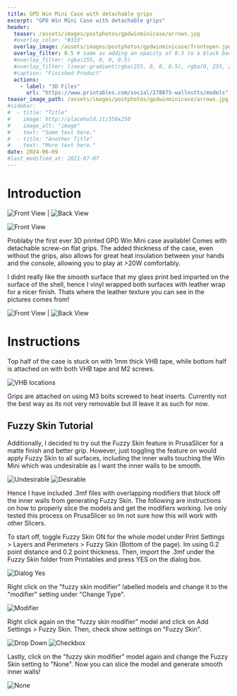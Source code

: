 ```yaml
---
title: GPD Win Mini Case with detachable grips
excerpt: "GPD Win Mini Case with detachable grips"
header:
  teaser: /assets/images/postphotos/gpdwinminicase/arrows.jpg
  #overlay_color: "#333"
  overlay_image: /assets/images/postphotos/gpdwinminicase/frontopen.jpg
  overlay_filter: 0.5 # same as adding an opacity of 0.5 to a black background
  #overlay_filter: rgba(255, 0, 0, 0.5)
  #overlay_filter: linear-gradient(rgba(255, 0, 0, 0.5), rgba(0, 255, 255, 0.5))
  #caption: "Finished Product"
  actions:
    - label: "3D Files"
      url: "https://www.printables.com/social/278875-wallnutts/models"
teaser_image_path: /assets/images/postphotos/gpdwinminicase/arrows.jpg #use .jpg files
#sidebar:
#  - title: "Title"
#    image: http://placehold.it/350x250
#    image_alt: "image"
#    text: "Some text here."
#  - title: "Another Title"
#    text: "More text here."
date: 2024-06-09
#last_modified_at: 2021-07-07
---
```

# Introduction

![](/assets/images/postphotos/gpdwinminicase/grips.jpg "Front View") | ![](/assets/images/postphotos/gpdwinminicase/gripsback.jpg "Back View")

![](/assets/images/postphotos/gpdwinminicase/frontopen.jpg "Front View")

Problaby the first ever 3D printed GPD Win Mini case available! Comes with detachable screw-on flat grips. The added thickness of the case, even without the grips, also allows for great heat insulation between your hands and the console, allowing you to play at >20W comfortably. 

I didnt really like the smooth surface that my glass print bed imparted on the surface of the shell, hence I vinyl wrapped both surfaces with leather wrap for a nicer finish. Thats where the leather texture you can see in the pictures comes from!

![](/assets/images/postphotos/gpdwinminicase/frontclosed.jpg "Front View") | ![](/assets/images/postphotos/gpdwinminicase/back2.jpg "Back View")

# Instructions

Top half of the case is stuck on with 1mm thick VHB tape, while bottom half is attached on with both VHB tape and M2 screws.

![](/assets/images/postphotos/gpdwinminicase/VHB.jpg "VHB locations")

Grips are attached on using M3 bolts screwed to heat inserts. Currently not the best way as its not very removable but ill leave it as such for now.

## Fuzzy Skin Tutorial

Additionally, I decided to try out the Fuzzy Skin feature in PrusaSlicer for a matte finish and better grip. However, just toggling the feature on would apply Fuzzy Skin to all surfaces, including the inner walls touching the Win Mini which was undesirable as I want the inner walls to be smooth.

![](/assets/images/postphotos/gpdwinminicase/fuzzyskin1.png "Undesirable")
![](/assets/images/postphotos/gpdwinminicase/fuzzyskin0.png "Desirable")

Hence I have included .3mf files with overlapping modifiers that block off the inner walls from generating Fuzzy Skin. The following are instructions on how to properly slice the models and get the modifiers working. Ive only tested this process on PrusaSlicer so Im not sure how this will work with other Slicers.

To start off, toggle Fuzzy Skin ON for the whole model under Print Settings > Layers and Perimeters > Fuzzy Skin (Bottom of the page). Im using 0.2 point distance and 0.2 point thickness. Then, import the .3mf under the Fuzzy Skin folder from Printables and press YES on the dialog box. 

![](/assets/images/postphotos/gpdwinminicase/fuzzyskin2.png "Dialog Yes")

Right click on the "fuzzy skin modifier" labelled models and change it to the "modifier" setting under "Change Type".

![](/assets/images/postphotos/gpdwinminicase/fuzzyskin3.png "Modifier")

Right click again on the "fuzzy skin modifier" model and click on Add Settings > Fuzzy Skin. Then, check show settings on "Fuzzy Skin".

![](/assets/images/postphotos/gpdwinminicase/fuzzyskin4.png "Drop Down")
![](/assets/images/postphotos/gpdwinminicase/fuzzyskin5.png "Checkbox")

Lastly, click on the "fuzzy skin modifier" model again and change the Fuzzy Skin setting to "None". Now you can slice the model and generate smooth inner walls!

![](/assets/images/postphotos/gpdwinminicase/fuzzyskin6.png "None")















